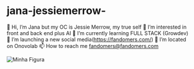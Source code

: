 # jana-jessiemerrow-
👋 Hi, I’m Jana but my OC is Jessie Merrow, my true self
👀 I’m interested in front and back end plus AI 
🌱 I’m currently learning FULL STACK (Growdev)
💞️ I’m launching a new social media(https://fandomers.com/)
💞️ I’m located on Onovolab
📫 How to reach me fandomers@fandomers.com 


 <img src="./img.206744.gif" alt="Minha Figura">
 
